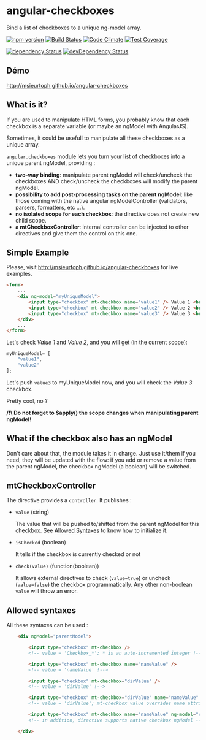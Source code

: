# angular-checkboxes
Bind a list of checkboxes to a unique ng-model array.

[![npm version](https://badge.fury.io/js/angular-checkboxes.svg)](http://badge.fury.io/js/angular-checkboxes)
[![Build Status](http://img.shields.io/travis/msieurtoph/angular-checkboxes.svg)](https://travis-ci.org/msieurtoph/angular-checkboxes) [![Code Climate](https://codeclimate.com/github/msieurtoph/angular-checkboxes/badges/gpa.svg)](https://codeclimate.com/github/msieurtoph/angular-checkboxes) [![Test Coverage](https://codeclimate.com/github/msieurtoph/angular-checkboxes/badges/coverage.svg)](https://codeclimate.com/github/msieurtoph/angular-checkboxes)

[![dependency Status](http://img.shields.io/david/msieurtoph/angular-checkboxes.svg?style=flat)](https://david-dm.org/msieurtoph/angular-checkboxes#info=dependencies) [![devDependency Status](http://img.shields.io/david/dev/msieurtoph/angular-checkboxes.svg?style=flat)](https://david-dm.org/msieurtoph/angular-checkboxes#info=devDependencies)

## Démo

http://msieurtoph.github.io/angular-checkboxes

## What is it?

If you are used to manipulate HTML forms, you probably know that each checkbox is a separate variable (or maybe an ngModel with AngularJS).

Sometimes, it could be usefull to manipulate all these checkboxes as a unique array.

`angular.checkboxes` module lets you turn your list of checkboxes into a unique parent ngModel, providing :
* **two-way binding**: manipulate parent ngModel will check/uncheck the checkboxes AND check/uncheck the checkboxes will modify the parent ngModel.
* **possibility to add post-processing tasks on the parent ngModel**: like those coming with the native angular ngModelController (validators, parsers, formatters, etc ...).
* **no isolated scope for each checkbox**: the directive does not create new child scope.
* **a mtCheckboxController**: internal controller can be injected to other directives and give them the control on this one.

## Simple Example

Please, visit http://msieurtoph.github.io/angular-checkboxes for live examples.

```html
<form>
    ...
    <div ng-model="myUniqueModel">
        <input type="checkbox" mt-checkbox name="value1" /> Value 1 <br/>
        <input type="checkbox" mt-checkbox name="value2" /> Value 2 <br/>
        <input type="checkbox" mt-checkbox name="value3" /> Value 3 <br/>
    </div>
    ...
</form>

```

Let's check *Value 1* and *Value 2*, and you will get (in the current scope):

```javascript
myUniqueModel= [
    "value1",
    "value2"
];
```

Let's push `value3` to myUniqueModel now, and you will check the *Value 3* checkbox.

Pretty cool, no ?

**/!\ Do not forget to $apply() the scope changes when manipulating parent ngModel!**

## What if the checkbox also has an ngModel

Don't care about that, the module takes it in charge. Just use it/them if you need, they will be updated with the flow: if you add or remove a value from the parent ngModel, the checkbox ngModel (a boolean) will be switched.

## mtCheckboxController

The directive provides a `controller`. It publishes :

* `value` (string)

  The value that will be pushed to/shifted from the parent ngModel for this checkbox. See [Allowed Syntaxes](#allowed-syntaxes) to know how to initialize it.

* `isChecked` (boolean)

  It tells if the checkbox is currently checked or not

* `check(value)` (function(boolean))

  It allows external directives to check (`value=true`) or uncheck (`value=false`) the checkbox programmatically. Any other non-boolean `value` will throw an error.

## Allowed syntaxes

All these syntaxes can be used :

```html
    <div ngModel="parentModel">

        <input type="checkbox" mt-checkbox />
        <!-- value = 'Checkbox_*'; * is an auto-incremented integer !-->

        <input type="checkbox" mt-checkbox name="nameValue" />
        <!-- value = 'nameValue' !-->

        <input type="checkbox" mt-checkbox="dirValue" />
        <!-- value = 'dirValue' !-->

        <input type="checkbox" mt-checkbox="dirValue" name="nameValue" />
        <!-- value = 'dirValue'; mt-checkbox value overrides name attribute !-->

        <input type="checkbox" mt-checkbox name="nameValue" ng-model="checkboxModel" />
        <!-- in addition, directive supports native checkbox ngModel -->

    </div>
```
